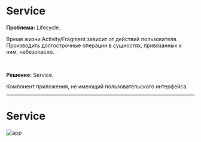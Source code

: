 # Service

**Проблема:** Lifecycle.  

Время жизни Activity/Fragment зависит от действий пользователя.  
Производить долгострочные операции в сущностях, привязанных к ним, небезопасно.

<br>


**Решение:** Service.  

<!-- .element: class="fragment" data-fragment-index="1" -->
  
Компонент приложения, не имеющий пользовательского интерфейса.

<!-- .element: class="fragment" data-fragment-index="1" -->

------

# Service

![app](https://noveogroup.github.io/university-android-presentations/lecture/network/img/service_lifecycle.png)
<!-- .element: width="30%" -->

<!-- .element: class="center-horizontal" -->

